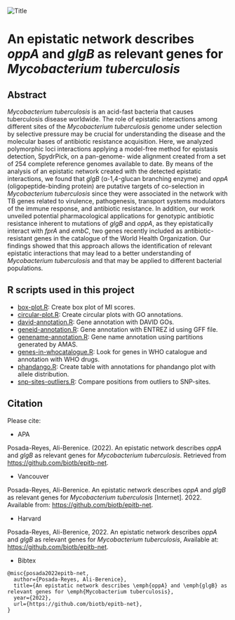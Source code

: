 ![Title](https://github.com/biotb/Epistasis_TB/blob/master/figures/title.jpg)
# An epistatic network describes *oppA* and *glgB* as relevant genes for *Mycobacterium tuberculosis*
## Abstract
*Mycobacterium tuberculosis* is an acid-fast bacteria that causes tuberculosis disease worldwide.
The role of epistatic interactions among different sites of the *Mycobacterium tuberculosis*
genome under selection by selective pressure may be crucial for understanding the disease
and the molecular bases of antibiotic resistance acquisition. Here, we analyzed polymorphic loci
interactions applying a model-free method for epistasis detection, SpydrPick, on a pan-genome-
wide alignment created from a set of 254 complete reference genomes available to date. By
means of the analysis of an epistatic network created with the detected epistatic interactions,
we found that *glgB* (α-1,4-glucan branching enzyme) and *oppA* (oligopeptide-binding protein)
are putative targets of co-selection in *Mycobacterium tuberculosis* since they were associated
in the network with TB genes related to virulence, pathogenesis, transport systems modulators
of the immune response, and antibiotic resistance. In addition, our work unveiled potential
pharmacological applications for genotypic antibiotic resistance inherent to mutations of *glgB*
and *oppA*, as they epistatically interact with *fprA* and *embC*, two genes recently included as
antibiotic-resistant genes in the catalogue of the World Health Organization. Our findings showed
that this approach allows the identification of relevant epistatic interactions that may lead to a
better understanding of *Mycobacterium tuberculosis* and that may be applied to different bacterial
populations.

## R scripts used in this project

- [box-plot.R](https://github.com/biotb/epitb-net/blob/master/scripts/box-plot.R): Create box plot of MI scores.
- [circular-plot.R](https://github.com/biotb/epitb-net/blob/master/scripts/circular-plot.R): Create circular plots with GO annotations.
- [david-annotation.R](https://github.com/biotb/epitb-net/blob/master/scripts/david-annotation.R): Gene annotation with DAVID GOs.
- [geneid-annotation.R](https://github.com/biotb/epitb-net/blob/master/scripts/geneid-annotation.R): Gene annotation with ENTREZ id using GFF file.
- [genename-annotation.R](https://github.com/biotb/epitb-net/blob/master/scripts/genename-annotation.R): Gene name annotation using partitions generated by AMAS.
- [genes-in-whocatalogue.R](https://github.com/biotb/epitb-net/blob/master/scripts/genes-in-whocatalogue.R): Look for genes in WHO catalogue and annotation with WHO drugs.
- [phandango.R](https://github.com/biotb/epitb-net/blob/master/scripts/phandango.R): Create table with annotations for phandango plot with allele distribution.
- [snp-sites-outliers.R](https://github.com/biotb/epitb-net/blob/master/scripts/snp-sites-outliers.R): Compare positions from outliers to SNP-sites.

## Citation
Please cite:
- APA

Posada-Reyes, Ali-Berenice. (2022). An epistatic network describes *oppA* and *glgB* as relevant genes for *Mycobacterium tuberculosis*. Retrieved from https://github.com/biotb/epitb-net.

- Vancouver

Posada-Reyes, Ali-Berenice. An epistatic network describes *oppA* and *glgB* as relevant genes for *Mycobacterium tuberculosis* [Internet]. 2022. Available from: https://github.com/biotb/epitb-net.

- Harvard

Posada-Reyes, Ali-Berenice, 2022. An epistatic network describes *oppA* and *glgB* as relevant genes for *Mycobacterium tuberculosis*, Available at: https://github.com/biotb/epitb-net.

- Bibtex
```
@misc{posada2022epitb-net,
  author={Posada-Reyes, Ali-Berenice},
  title={An epistatic network describes \emph{oppA} and \emph{glgB} as relevant genes for \emph{Mycobacterium tuberculosis},
  year={2022},
  url={https://github.com/biotb/epitb-net},
}
```

